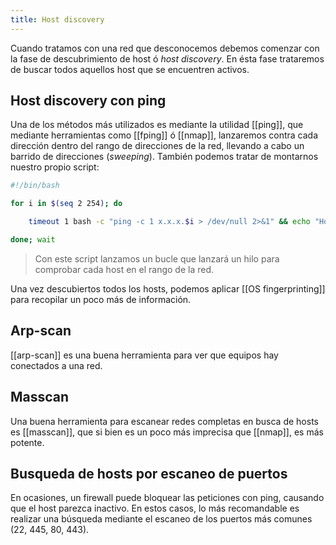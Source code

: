 ```yaml
---
title: Host discovery
---
```


Cuando tratamos con una red que desconocemos debemos comenzar con la fase de descubrimiento de host ó *host discovery*. En ésta fase trataremos de buscar todos aquellos host que se encuentren activos.


## Host discovery con ping

Una de los métodos más utilizados es mediante la utilidad [[ping]], que mediante herramientas como [[fping]] ó [[nmap]], lanzaremos contra cada dirección dentro del rango de direcciones de la red, llevando a cabo un barrido de direcciones (*sweeping*). También podemos tratar de montarnos nuestro propio script:

```bash
#!/bin/bash

for i in $(seq 2 254); do

	timeout 1 bash -c "ping -c 1 x.x.x.$i > /dev/null 2>&1" && echo "Host x.x.x.$i - ACTIVE" &

done; wait
```

>Con este script lanzamos un bucle que lanzará un hilo para comprobar cada host en el rango de la red.

Una vez descubiertos todos los hosts, podemos aplicar [[OS fingerprinting]] para recopilar un poco más de información.


## Arp-scan

[[arp-scan]] es una buena herramienta para ver que equipos hay conectados a una red.

## Masscan

Una buena herramienta para escanear redes completas en busca de hosts es [[masscan]], que si bien es un poco más imprecisa que [[nmap]], es más potente. 


## Busqueda de hosts por escaneo de puertos

En ocasiones, un firewall puede bloquear las peticiones con ping, causando que el host parezca inactivo. En estos casos, lo más recomandable es realizar una búsqueda mediante el escaneo de los puertos más comunes (22, 445, 80, 443). 